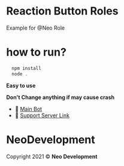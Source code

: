 # Reaction Button Roles
Example for @Neo Role


# how to run?
```powershell
  npm install
  node .
```


**Easy to use**


**Don't Change anything if may cause crash**



- 🔗 [Main Bot](https://discord.com/api/oauth2/authorize?client_id=902956836133699614&permissions=8&scope=bot%20applications.commands)
- 🔗 [Support Server Link](https://discord.gg/UqHPc6ccgp)


#  NeoDevelopment
Copyright 2021 © **Neo Development**


